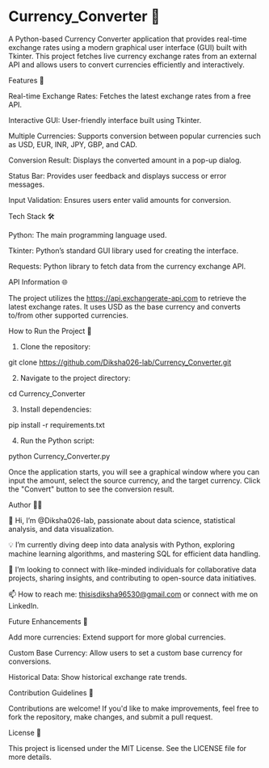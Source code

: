 # Currency_Converter 💱

A Python-based Currency Converter application that provides real-time exchange rates using a modern graphical user interface (GUI) built with Tkinter. This project fetches live currency exchange rates from an external API and allows users to convert currencies efficiently and interactively.

Features 🚀

Real-time Exchange Rates: Fetches the latest exchange rates from a free API.

Interactive GUI: User-friendly interface built using Tkinter.

Multiple Currencies: Supports conversion between popular currencies such as USD, EUR, INR, JPY, GBP, and CAD.

Conversion Result: Displays the converted amount in a pop-up dialog.

Status Bar: Provides user feedback and displays success or error messages.

Input Validation: Ensures users enter valid amounts for conversion.


Tech Stack 🛠️

Python: The main programming language used.

Tkinter: Python’s standard GUI library used for creating the interface.

Requests: Python library to fetch data from the currency exchange API.


API Information 🌐

The project utilizes the https://api.exchangerate-api.com to retrieve the latest exchange rates. It uses USD as the base currency and converts to/from other supported currencies.

How to Run the Project 🚀

1. Clone the repository:

git clone https://github.com/Diksha026-lab/Currency_Converter.git


2. Navigate to the project directory:

cd Currency_Converter


3. Install dependencies:

pip install -r requirements.txt


4. Run the Python script:

python Currency_Converter.py



Once the application starts, you will see a graphical window where you can input the amount, select the source currency, and the target currency. Click the "Convert" button to see the conversion result.


Author 👩‍💻

👋 Hi, I’m @Diksha026-lab, passionate about data science, statistical analysis, and data visualization.

💡 I’m currently diving deep into data analysis with Python, exploring machine learning algorithms, and mastering SQL for efficient data handling.

💬 I’m looking to connect with like-minded individuals for collaborative data projects, sharing insights, and contributing to open-source data initiatives.

📫 How to reach me: thisisdiksha96530@gmail.com or connect with me on LinkedIn.


Future Enhancements 🔮

Add more currencies: Extend support for more global currencies.

Custom Base Currency: Allow users to set a custom base currency for conversions.

Historical Data: Show historical exchange rate trends.


Contribution Guidelines 🤝

Contributions are welcome! If you'd like to make improvements, feel free to fork the repository, make changes, and submit a pull request.

License 📜

This project is licensed under the MIT License. See the LICENSE file for more details.
